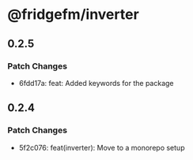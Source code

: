 # @fridgefm/inverter

## 0.2.5

### Patch Changes

- 6fdd17a: feat: Added keywords for the package

## 0.2.4

### Patch Changes

- 5f2c076: feat(inverter): Move to a monorepo setup
